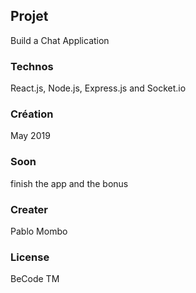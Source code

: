 ## Projet

Build a Chat Application

### Technos

React.js, Node.js, Express.js and Socket.io

### Création

May 2019

### Soon

finish the app and the bonus

### Creater

Pablo Mombo

### License

BeCode TM